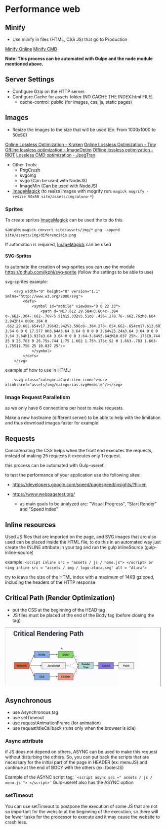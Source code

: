 # Performance web

## Minify


- Use minify in files (HTML, CSS JS) that go to Production

[Minify Online](https://refresh-sf.com/)
[Minify CMD](https://github.com/mishoo/UglifyJS)

**Note: This process can be automated with Gulpe and the node module mentioned above.**


## Server Settings

- Configure Gzip on the HTTP server.
- Configure Cache for assets folder (NO CACHE THE INDEX.html FILE)
	- cache-control: public (for images, css, js, static pages)



## Images

- Resize the images to the size that will be used (Ex: From 1000x1000 to 50x50)

[Online Lossless Optimization - Kraken](https://kraken.io/)
[Online Lossless Optimization - Tiny](https://tinypng.com/)
[Offline lossless optimization - ImageOptim](https://imageoptim.com/mac)
[Offline lossless optimization - RIOT](https://riot-optimizer.com/)
[Lossless CMD optimization - JpegTran](https://jpegclub.org/jpegtran/)

- Other Tools:
	- PngCrush
	- svgomg
	- svgo (Can be used with NodeJS)
	- ImageMin (Can be used with NodeJS)
-  [ImageMagick](https://imagemagick.org/) (to resize images with mogrify run: ``magick mogrify -resize 50x50 site/assets/img/aluno-*``)

### Sprites

To create sprites [ImageMagick](https://imagemagick.org/) can be used the to do this.

sample: ``magick convert site/assets/img/*.png -append site/assets/img/diferenciais.png``

If automation is required, [ImageMagick](https://github.com/twolfson/gulp.spritesmith) can be used


#### SVG-Sprites

to automate the creation of svg-sprites you can use the module https://github.com/jkphl/svg-sprite (follow the settings to be able to use)


svg-sprites example:

```	
	<svg width="0" height="0" version="1.1" xmlns="http://www.w3.org/2000/svg">
		<defs>
			<symbol id="mobile" viewBox="0 0 22 33">
				<path d="M17.612 29.584H3.604c-.384 0-.662-.304-.662-.76v-5.51h15.332v5.51c0 .456-.278.76-.662.76zM3.604 2.942h14.008c.384 0 .662.29.662.654v17.396H2.942V3.596c0-.364.278-.654.662-.654zm17.613.697A3.64 3.64 0 0 0 17.577 0H3.64A3.64 3.64 0 0 0 0 3.64v25.24a3.64 3.64 0 0 0 3.64 3.64h13.937a3.64 3.64 0 0 0 3.64-3.64V3.64zM10.837 25h-.175C9.744 25 9 25.783 9 26.75s.744 1.75 1.662 1.75h.175c.92 0 1.663-.783 1.663-1.75S11.756 25 10.837 25"/>
			</symbol>
		</defs>
	</svg>
```


example of how to use in HTML:
```
	<svg class="categoriaCard-item-icone"><use xlink:href="assets/img/categorias.svg#mobile"/></svg>
```

### Image Request Parallelism

as we only have 6 connections per host to make requests.

Make a new hostname (different server) to be able to help with the limitation and thus download images faster for example

## Requests

Concatenating the CSS helps when the front end executes the requests, instead of making 25 requests it executes only 1 request.

this process can be automated with Gulp-useref.

to test the performance of your application use the following sites: 
- https://developers.google.com/speed/pagespeed/insights/?hl=en

- https://www.webpagetest.org/
	- as main goals to be analyzed are: "Visual Progress", "Start Render" and "Speed Index"

## Inline resources

Used JS files that are imported on the page, and SVG images that are also used can be placed inside the HTML file, to do this in an automated way just create the INLINE attribute in your tag and run the gulp inlineSource (gulp-inline-source)
 

example: `` <script inline src = "assets / js / home.js"> </script> or <img inline src = "assets / img / logo-alura.svg" alt = "Alura"> ``


try to leave the size of the HTML index with a maximum of 14KB gzipped, including the headers of the HTTP response
  

## Critical Path (Render Optimization)

- put the CSS at the beginning of the HEAD tag
- JS files must be placed at the end of the Body tag (before closing the tag)

![critical-render-path](critical_rendering_path.png)


## Asynchronous

- use Asynchronous tag
- use setTimeout
- use requestAnimationFrame (for animation)
- use requestIdleCallback (runs only when the browser is idle)

### Async attribute
if JS does not depend on others, ASYNC can be used to make this request without disturbing the others. So, you can put back the scripts that are necessary for the initial part of the page in HEADER (ex: menuJS) and continue at the end of BODY with the others (ex: footerJS)

Example of the ASYNC script tag: `` `<script async src =" assets / js / menu.js "> </script>` ``
Gulp-useref also has the ASYNC option

### setTimeout 
You can use setTimeout to postpone the execution of some JS that are not so important for the website at the beginning of the execution, so there will be fewer tasks for the processor to execute and it may cause the website to crash less.
